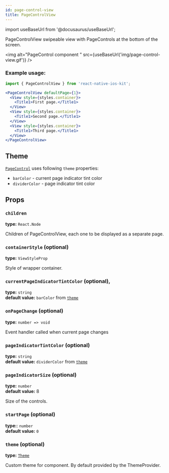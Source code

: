 ```yaml
---
id: page-control-view  
title: PageControlView
---
```


import useBaseUrl from '@docusaurus/useBaseUrl';

PageControlView swipeable view with PageControls at the bottom of the screen.

<img alt="PageControl component " src={useBaseUrl('img/page-control-view.gif')} />

### Example usage:
```jsx
import { PageControlView } from 'react-native-ios-kit';

<PageControlView defaultPage={1}>
  <View style={styles.container}>
    <Title1>First page.</Title1>
  </View>
  <View style={styles.container}>
    <Title1>Second page.</Title1>
  </View>
  <View style={styles.container}>
    <Title1>Third page.</Title1>
  </View>
</PageControlView>
```

## Theme
[`PageControl`](page-control.html#theme) uses following `theme` properties:
- `barColor` - current page indicator tint color
- `dividerColor` - page indicator tint color

## Props

### `children`  
**type:** `React.Node`  

Children of PageControlView, each one to be displayed as a separate page.

### `containerStyle` (optional)
**type:** `ViewStyleProp`

Style of wrapper container.

### `currentPageIndicatorTintColor` (optional),
**type:** `string`  
**default value:** `barColor` from [`theme`](theme.html)

### `onPageChange` (optional)  
**type:** `number => void`  

Event handler called when current page changes


### `pageIndicatorTintColor` (optional)  
**type:** `string`  
**default value:** `dividerColor` from [`theme`](theme.html)

### `pageIndicatorSize` (optional)  
**type:** `number`  
**default value:** 8

Size of the controls.

### `startPage` (optional)   
**type:**: `number`  
**default value:** `0`  

### `theme` (optional)
**type:** [`Theme`](theme.html)

Custom theme for component. By default provided by the ThemeProvider.
